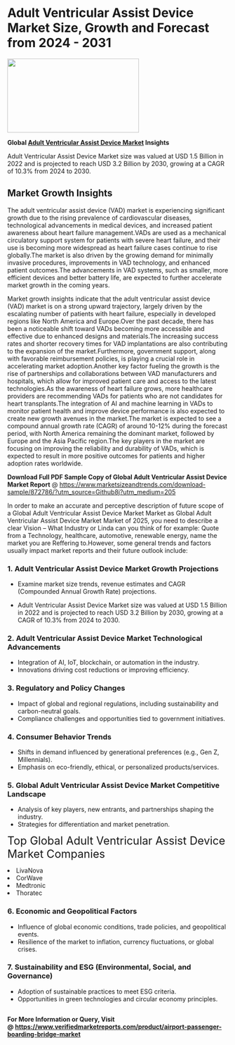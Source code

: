 <H1>Adult Ventricular Assist Device Market Size, Growth and Forecast from 2024 - 2031</H1><img class="aligncenter size-medium wp-image-584254" src="https://thirdeyenews.in/wp-content/uploads/2024/09/Global-Market-Research-300x168.jpeg" alt="" width="300" height="168" /><p><strong>Global&nbsp;<a href="https://www.marketsizeandtrends.com/download-sample/872786/?utm_source=Github8j?utm_medium=205">Adult Ventricular Assist Device Market</a> Insights</strong></p><p>Adult Ventricular Assist Device Market size was valued at USD 1.5 Billion in 2022 and is projected to reach USD 3.2 Billion by 2030, growing at a CAGR of 10.3% from 2024 to 2030.</p><p><h2>Market Growth Insights</h2> <p>The adult ventricular assist device (VAD) market is experiencing significant growth due to the rising prevalence of cardiovascular diseases, technological advancements in medical devices, and increased patient awareness about heart failure management.VADs are used as a mechanical circulatory support system for patients with severe heart failure, and their use is becoming more widespread as heart failure cases continue to rise globally.The market is also driven by the growing demand for minimally invasive procedures, improvements in VAD technology, and enhanced patient outcomes.The advancements in VAD systems, such as smaller, more efficient devices and better battery life, are expected to further accelerate market growth in the coming years.</p> <p>Market growth insights indicate that the adult ventricular assist device (VAD) market is on a strong upward trajectory, largely driven by the escalating number of patients with heart failure, especially in developed regions like North America and Europe.Over the past decade, there has been a noticeable shift toward VADs becoming more accessible and effective due to enhanced designs and materials.The increasing success rates and shorter recovery times for VAD implantations are also contributing to the expansion of the market.Furthermore, government support, along with favorable reimbursement policies, is playing a crucial role in accelerating market adoption.Another key factor fueling the growth is the rise of partnerships and collaborations between VAD manufacturers and hospitals, which allow for improved patient care and access to the latest technologies.As the awareness of heart failure grows, more healthcare providers are recommending VADs for patients who are not candidates for heart transplants.The integration of AI and machine learning in VADs to monitor patient health and improve device performance is also expected to create new growth avenues in the market.The market is expected to see a compound annual growth rate (CAGR) of around 10-12% during the forecast period, with North America remaining the dominant market, followed by Europe and the Asia Pacific region.The key players in the market are focusing on improving the reliability and durability of VADs, which is expected to result in more positive outcomes for patients and higher adoption rates worldwide.</p> <p><span class=""><strong>Download Full PDF Sample Copy of Global Adult Ventricular Assist Device Market Report</strong> @ <a href="https://www.marketsizeandtrends.com/download-sample/872786/?utm_source=Github8j?utm_medium=205" target="_blank">https://www.marketsizeandtrends.com/download-sample/872786/?utm_source=Github8j?utm_medium=205</a></span></p><p>In order to make an accurate and perceptive description of future scope of a Global&nbsp;Adult Ventricular Assist Device Market Market as Global&nbsp;Adult Ventricular Assist Device Market Market of 2025, you need to describe a clear Vision &ndash; What Industry or Linda can you think of for example: Quote from a Technology, healthcare, automotive, renewable energy, name the market you are Reffering to.However, some general trends and factors usually impact market reports and their future outlook include:</p><h3>1.&nbsp;<strong>Adult Ventricular Assist Device Market Growth Projections</strong></h3><ul><li>Examine market size trends, revenue estimates and CAGR (Compounded Annual Growth Rate) projections.</li><li><p>Adult Ventricular Assist Device Market size was valued at USD 1.5 Billion in 2022 and is projected to reach USD 3.2 Billion by 2030, growing at a CAGR of 10.3% from 2024 to 2030.</p></li></ul><h3>2.&nbsp;<strong>Adult Ventricular Assist Device Market Technological Advancements</strong></h3><ul><li>Integration of AI, IoT, blockchain, or automation in the industry.</li><li>Innovations driving cost reductions or improving efficiency.</li></ul><h3>3.&nbsp;<strong>Regulatory and Policy Changes</strong></h3><ul><li>Impact of global and regional regulations, including sustainability and carbon-neutral goals.</li><li>Compliance challenges and opportunities tied to government initiatives.</li></ul><h3>4.&nbsp;<strong>Consumer Behavior Trends</strong></h3><ul><li>Shifts in demand influenced by generational preferences (e.g., Gen Z, Millennials).</li><li>Emphasis on eco-friendly, ethical, or personalized products/services.</li></ul><h3>5.&nbsp;<strong>Global Adult Ventricular Assist Device Market Competitive Landscape</strong></h3><ul><li>Analysis of key players, new entrants, and partnerships shaping the industry.</li><li>Strategies for differentiation and market penetration.</li></ul><p data-pm-slice="1 1 []"><span style="color: inherit; font-family: inherit; font-size: 25px;">Top Global Adult Ventricular Assist Device Market Companies</span></p><div class="" data-test-id=""><p><li>LivaNova</li><li> CorWave</li><li> Medtronic</li><li> Thoratec</li></p></div><h3>6.&nbsp;<strong>Economic and Geopolitical Factors</strong></h3><ul><li>Influence of global economic conditions, trade policies, and geopolitical events.</li><li>Resilience of the market to inflation, currency fluctuations, or global crises.</li></ul><h3>7.&nbsp;<strong>Sustainability and ESG (Environmental, Social, and Governance)</strong></h3><ul><li>Adoption of sustainable practices to meet ESG criteria.</li><li>Opportunities in green technologies and circular economy principles.</li></ul><h2><strong style="font-size: 14px;">For More Information or Query, Visit @&nbsp;</strong><a style="background-color: #ffffff; font-size: 14px;" href="https://www.marketsizeandtrends.com/report/adult-ventricular-assist-device-market/" target="_blank">https://www.verifiedmarketreports.com/product/airport-passenger-boarding-bridge-market</a></h2>